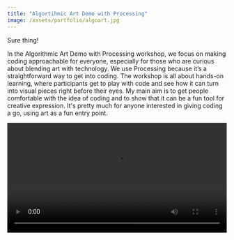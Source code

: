```yaml
---
title: "Algortihmic Art Demo with Processing"
image: /assets/portfolio/algoart.jpg
---
```

Sure thing!

In the Algorithmic Art Demo with Processing workshop, we focus on making coding approachable for everyone, especially for those who are curious about blending art with technology. We use Processing because it’s a straightforward way to get into coding. The workshop is all about hands-on learning, where participants get to play with code and see how it can turn into visual pieces right before their eyes. My main aim is to get people comfortable with the idea of coding and to show that it can be a fun tool for creative expression. It's pretty much for anyone interested in giving coding a go, using art as a fun entry point.
<style>
  .video-container {
  width: 100%;
  margin: 0 auto; /* Center the video horizontally (optional) */
}

video {
width:100%;
}

</style>
<div class="video-container">
  <video controls="" autoplay="" name="media"><source src="../../../assets/portfolio/algoart.mp4" type="video/mp4"></video>

</div>
